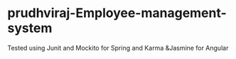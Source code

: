# prudhviraj-Employee-management-system
Tested using Junit and Mockito for Spring and Karma &amp;Jasmine for Angular
